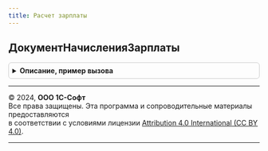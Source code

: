 ```yaml
---
title: Расчет зарплаты
---
```



## ДокументНачисленияЗарплаты
<details style="margin: 1em 0; padding: 0.5em; border: 1px solid #ccc; border-radius: 6px;">

<summary style="font-weight: bold; cursor: pointer;">Описание, пример вызова</summary>

```bsl

// Возвращает ссылку на заполненный документ начисления зарплаты.
// Если для заданного месяца, организации и подразделения существует несколько
// документов, возвращается хронологически первый.
// Если необходимого документа нет, он создается и записывается.
// В любом случае выполняется заполнение документа.
//
// Параметры:
//	МесяцНачисления		 Дата
//	Организация			- СправочникСсылка.Организации
//	Подразделение 		- СправочникСсылка.ПодразделенияОрганизаций (необязательный)
// ПерваяПоловинаМесяца	- Булево
//
// Возвращаемое значение:
//	ДокументСсылка.НачислениеЗарплаты
//
Функция ДокументНачисленияЗарплаты(МесяцНачисления, Организация, Подразделение = Неопределено, ПерваяПоловинаМесяца = Ложь) Экспорт
```

Пример вызова
```bsl
Результат = РасчетЗарплаты.ДокументНачисленияЗарплаты(МесяцНачисления, Организация, Подразделение, ПерваяПоловинаМесяца);
```
</details>

---

© 2024, **ООО 1С-Софт**  
Все права защищены. Эта программа и сопроводительные материалы предоставляются  
в соответствии с условиями лицензии [Attribution 4.0 International (CC BY 4.0)](https://creativecommons.org/licenses/by/4.0/legalcode).

---

